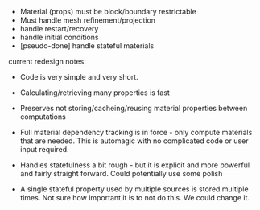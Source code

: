 
* Material (props) must be block/boundary restrictable
* Must handle mesh refinement/projection
* handle restart/recovery
* handle initial conditions
* [pseudo-done] handle stateful materials

current redesign notes:

* Code is very simple and very short.

* Calculating/retrieving many properties is fast

* Preserves not storing/cacheing/reusing material properties between computations

* Full material dependency tracking is in force - only compute materials that
  are needed.  This is automagic with no complicated code or user input
  required.
 
* Handles statefulness a bit rough - but it is explicit and more powerful and
  fairly straight forward. Could potentially use some polish

* A single stateful property used by multiple sources is stored multiple
  times.  Not sure how important it is to not do this.  We could change it.

